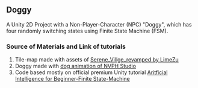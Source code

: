 ## Doggy

A Unity 2D Project with a Non-Player-Character (NPC) "Doggy", which has four randomly switching states using Finite State Machine (FSM).

### Source of Materials and Link of tutorials

1. Tile-map made with assets of [Serene_Villge_revamped by LimeZu](https://limezu.itch.io/serenevillagerevamped)
2. Doggy made with [dog animation of NVPH Studio](https://nvph-studio.itch.io/)
3. Code based mostly on official premium Unity tutorial [Aritficial Intelligence for Beginner-Finite State-Machine](https://learn.unity.com/project/finite-state-machines-1) 
